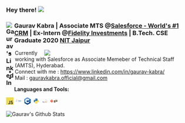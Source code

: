 ### Hey there! <img src="https://media.giphy.com/media/hvRJCLFzcasrR4ia7z/giphy.gif" width="25px">

<h3><a href="https://www.linkedin.com/in/gaurav-kabra/">
  <img align="left" alt="Gaurav's LinkedIn" width="22px" src="https://raw.githubusercontent.com/peterthehan/peterthehan/master/assets/linkedin.svg" />
</a>Gaurav Kabra | Associate MTS @<a href="https://www.salesforce.com/">Salesforce - World's #1 CRM</a><!--<img src="https://media.giphy.com/media/L0YoyVk4NjySy3hmNj/giphy.gif" width="50">--><!-- <img src="https://media.giphy.com/media/2hna1X2GUISud89rut/giphy.gif" width="30"> --> | Ex-Intern @<a href="https://www.fidelity.com/">Fidelity Investments</a> | B.Tech. CSE Graduate 2020 <a href="http://www.mnit.ac.in/">NIT Jaipur</a> </h3>

<img align='right' src="https://github.com/abhisheknaiidu/abhisheknaiidu/blob/master/code.gif?raw=true" width="400">

- Currently working with Salesforce as Associate Memeber of Technical Staff (AMTS), Hyderabad. <!--<img src="https://media.giphy.com/media/cjhv5pRzYVp8aiOILB/giphy.gif" width="50">-->
- Connect with me : https://www.linkedin.com/in/gaurav-kabra/ <!-- <img src="https://media.giphy.com/media/ZBnqejniJd8HNbWtpp/giphy.gif" width="100"> -->
- Mail : gauravkabra.official@gmail.com

**Languages and Tools:**  

<code><img height="20" src="https://raw.githubusercontent.com/github/explore/80688e429a7d4ef2fca1e82350fe8e3517d3494d/topics/javascript/javascript.png"></code>
<code><img height="20" src="https://raw.githubusercontent.com/github/explore/80688e429a7d4ef2fca1e82350fe8e3517d3494d/topics/java/java.png"></code>
<code><img height="20" src="https://raw.githubusercontent.com/github/explore/80688e429a7d4ef2fca1e82350fe8e3517d3494d/topics/cpp/cpp.png"></code>
<code><img height="20" src="https://raw.githubusercontent.com/github/explore/80688e429a7d4ef2fca1e82350fe8e3517d3494d/topics/python/python.png"></code>
<code><img height="20" src="https://raw.githubusercontent.com/github/explore/80688e429a7d4ef2fca1e82350fe8e3517d3494d/topics/mysql/mysql.png"></code>
<code><img height="20" src="https://raw.githubusercontent.com/github/explore/80688e429a7d4ef2fca1e82350fe8e3517d3494d/topics/git/git.png"></code>

<p align="left"> <img src="https://github-readme-stats.vercel.app/api?username=gaurav-kabra-official&show_icons=true&theme=gotham" alt="Gaurav's Github Stats" />

<!--<img src="https://media.giphy.com/media/L0YoyVk4NjySy3hmNj/giphy.gif" width="230"> -->
<!--<em><br><b>I love connecting with different people</b> so if you want to say <b>hi, I'll be happy to meet you more!</b> 😊</em>-->

<!--
**gaurav-kabra-official/gaurav-kabra-official** is a ✨ _special_ ✨ repository because its `README.md` (this file) appears on your GitHub profile.

Here are some ideas to get you started:

- 🔭 I’m currently working on ...
- 🌱 I’m currently learning ...
- 👯 I’m looking to collaborate on ...
- 🤔 I’m looking for help with ...
- 💬 Ask me about ...
- 📫 How to reach me: ...
- 😄 Pronouns: ...
- ⚡ Fun fact: ...
-->
